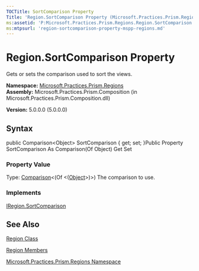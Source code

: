 ```yaml
---
TOCTitle: SortComparison Property
Title: 'Region.SortComparison Property (Microsoft.Practices.Prism.Regions)'
ms:assetid: 'P:Microsoft.Practices.Prism.Regions.Region.SortComparison'
ms:mtpsurl: 'region-sortcomparison-property-mspp-regions.md'
---
```


# Region.SortComparison Property

Gets or sets the comparison used to sort the views.

**Namespace:** [Microsoft.Practices.Prism.Regions](https://msdn.microsoft.com/library/microsoft.practices.prism.regions)
**Assembly:** Microsoft.Practices.Prism.Composition (in Microsoft.Practices.Prism.Composition.dll)

**Version:** 5.0.0.0 (5.0.0.0)

## Syntax
public Comparison&lt;Object&gt; SortComparison { get; set; }Public Property SortComparison As Comparison(Of Object) Get Set
### Property Value

Type: [Comparison](http://msdn.microsoft.com/en-us/library/tfakywbh)&lt;(Of &lt;([Object](http://msdn.microsoft.com/en-us/library/e5kfa45b)&gt;)&gt;)
The comparison to use.
### Implements

[IRegion.SortComparison](https://msdn.microsoft.com/library/microsoft.practices.prism.regions.iregion.sortcomparison)

## See Also
[Region Class](https://msdn.microsoft.com/library/microsoft.practices.prism.regions.region)

[Region Members](https://msdn.microsoft.com/allmembers.t:microsoft.practices.prism.regions.region)

[Microsoft.Practices.Prism.Regions Namespace](https://msdn.microsoft.com/library/microsoft.practices.prism.regions)
